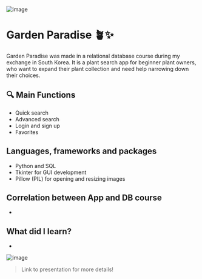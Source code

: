 ![image](https://github.com/user-attachments/assets/45b107ad-098e-4384-a468-ee75f8f65fe7) 

# Garden Paradise 🪴✨
Garden Paradise was made in a relational database course during my exchange in South Korea. It is a plant search app for beginner plant owners, who want to expand their plant collection and need help narrowing down their choices. 


## 🔍 Main Functions
- Quick search 
- Advanced search
- Login and sign up
- Favorites
  

## Languages, frameworks and packages
- Python and SQL
- Tkinter for GUI development
- Pillow (PIL) for opening and resizing images
  

## Correlation between App and DB course
-


## What did I learn?
-

![image](https://github.com/user-attachments/assets/30650aee-425c-4c97-8b59-61a8214e9d93)

> Link to presentation for more details! 
